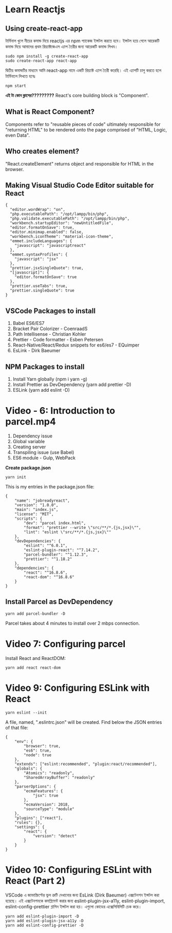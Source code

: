 # Learn Reactjs

## Using create-react-app

টার্মিনাল খুলে নীচের কমান্ড দিয়ে reactjs এর npm প্যাকেজ ইন্সটল করতে হবে। ইন্সটল হয়ে গেলে আরেকটি কমান্ড দিয়ে আমাদের প্রথম রিয়্যাক্টজেএস এ্যাপ তৈরীর জন্য আরেকটি কমান্ড লিখব।

```
sudo npm install -g create-react-app
sudo create-react-app react-app
```

দ্বিতীয় কমান্ডটির মাধ্যমে আমি react-app নামে একটি রিয়্যাক্ট এ্যাপ তৈরী করেছি। এই এ্যাপটি চালু করতে হলে টার্মিনালে লিখতে হবেঃ
```
npm start
```

**এই টা কোন ক্লাসের?????????**
React's core building block is "Component".

## What is React Component?

Components refer to "reusable pieces of code" ultimately responsible for "returning HTML" to be rendered onto the page comprised of "HTML, Logic, even Data".

## Who creates element?

"React.createElement" returns object and responsible for HTML in the browser.

## Making Visual Studio Code Editor suitable for React

```
{
  "editor.wordWrap": "on",
  "php.executablePath": "/opt/lampp/bin/php",
  "php.validate.executablePath": "/opt/lampp/bin/php",
  "workbench.startupEditor": "newUntitledFile",
  "editor.formatOnSave": true,
  "editor.minimap.enabled": false,
  "workbench.iconTheme": "material-icon-theme",
  "emmet.includeLanguages": {
    "javascript": "javascriptreact"
  },
  "emmet.syntaxProfiles": {
    "javascript": "jsx"
  },
  "prettier.jsxSingleQuote": true,
  "[javascript]": {
    "editor.formatOnSave": true
  },
  "prettier.useTabs": true,
  "prettier.singleQuote": true
}
```

## VSCode Packages to install

1. Babel ES6/ES7
2. Bracket Pair Colorizer - CoenraadS
3. Path Intellisense - Christian Kohler
4. Prettier - Code formatter - Esben Petersen
5. React-Native/React/Redux snippets for es6/es7 - EQuimper
6. EsLink - Dirk Baeumer

## NPM Packages to install
1. Install Yarn globally (npm i yarn -g)
2. Install Prettier as DevDependency (yarn add prettier -D)
3. ESLink (yarn add eslint -D)

# Video - 6: Introduction to parcel.mp4

1. Dependency issue
2. Global variable
3. Creating server
4. Transpiling issue (use Babel)
5. ES6 module - Gulp, WebPack

**Create package.json**
```
yarn init
```

This is my entries in the package.json file:
```
{
	"name": "jobreadyreact",
	"version": "1.0.0",
	"main": "index.js",
	"license": "MIT",
	"scripts": {
		"dev": "parcel index.html",
		"format": "prettier --write \"src/**/*.{js,jsx}\"",
		"lint": "eslint \"src/**/*.{js,jsx}\""
	},
	"devDependencies": {
		"eslint": "^6.0.1",
		"eslint-plugin-react": "^7.14.2",
		"parcel-bundler": "^1.12.3",
		"prettier": "^1.18.2"
	},
	"dependencies": {
		"react": "^16.8.6",
		"react-dom": "^16.8.6"
	}
}
```

## Install Parcel as DevDependency
```
yarn add parcel-bundler -D
```
Parcel takes about 4 minutes to install over 2 mbps connection.

# Video 7: Configuring parcel

Install React and ReactDOM:
```
yarn add react react-dom

```

# Video 9: Configuring ESLink with React

```
yarn eslint --init
```

A file, named, ".eslintrc.json" will be created. Find below the JSON entries of that file:

```
{
	"env": {
		"browser": true,
		"es6": true,
		"node": true
	},
	"extends": ["eslint:recommended", "plugin:react/recommended"],
	"globals": {
		"Atomics": "readonly",
		"SharedArrayBuffer": "readonly"
	},
	"parserOptions": {
		"ecmaFeatures": {
			"jsx": true
		},
		"ecmaVersion": 2018,
		"sourceType": "module"
	},
	"plugins": ["react"],
	"rules": {},
	"settings": {
		"react": {
			"version": "detect"
		}
	}
}
```

# Video 10: Configuring ESLint with React (Part 2)

VSCode এ জাভাস্ক্রিপ্টের ভুল ত্রুটি দেখানোর জন্য EsLink (Dirk Baeumer) এক্সটেনশন ইন্সটল করা হয়েছে। এই এক্সটেনশনকে কমপ্লিমেন্ট করার জন্য eslint-plugin-jsx-a11y, eslint-plugin-import, eslint-config-prettier প্লাগিন ইন্সটল করা হয়। এগুলো কোডের এক্সেসিবিলিটি চেক করে।

```
yarn add eslint-plugin-import -D
yarn add eslint-plugin-jsx-a11y -D
yarn add eslint-config-prettier -D
```

